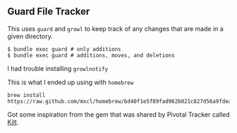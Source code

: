 ## Guard File Tracker

This uses `guard` and `growl` to keep track of any changes that are made in a given directory.

```
$ bundle exec guard # only additions
$ bundle exec guard # additions, moves, and deletions
```

I had trouble installing `growlnotify`

This is what I ended up using with `homebrew`

```
brew install https://raw.github.com/mxcl/homebrew/bd40f1e5f89fad962b021c827d56a9fdea0c847d/Library/Formula/growlnotify.rb
```

Got some inspiration from the gem that was shared by Pivotal Tracker called [Kilt](https://github.com/dcrec1/kilt/).